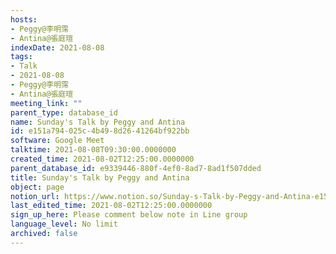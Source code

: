```yaml
---
hosts:
- Peggy@李明霈
- Antina@張庭瑄
indexDate: 2021-08-08
tags:
- Talk
- 2021-08-08
- Peggy@李明霈
- Antina@張庭瑄
meeting_link: ""
parent_type: database_id
name: Sunday's Talk by Peggy and Antina
id: e151a794-025c-4b49-8d26-41264bf922bb
software: Google Meet
talktime: 2021-08-08T09:30:00.0000000
created_time: 2021-08-02T12:25:00.0000000
parent_database_id: e9339446-880f-4ef0-8ad7-8ad1f507dded
title: Sunday's Talk by Peggy and Antina
object: page
notion_url: https://www.notion.so/Sunday-s-Talk-by-Peggy-and-Antina-e151a794025c4b498d2641264bf922bb
last_edited_time: 2021-08-02T12:25:00.0000000
sign_up_here: Please comment below note in Line group
language_level: No limit
archived: false
---
```







